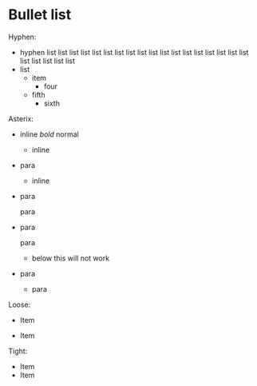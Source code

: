 Bullet list
===========

Hyphen:

-   hyphen list list list list list list list list list list list list list list list list list list list list list list list
-   list
    -   item
        -   four
    -   fifth
        -   sixth

Asterix:

*   inline *bold* normal
    -   inline
*   para

    -   inline
*   para

    para

*   para

    para
    -   below this will not work
*   para

    -   para

Loose:

*   Item

*   Item

Tight:

*   Item
*   Item